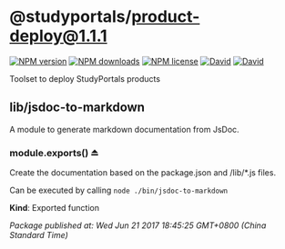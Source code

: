 # @studyportals/product-deploy@1.1.1

[![NPM version](https://img.shields.io/npm/v/@studyportals/product-deploy.svg?style=flat)](https://www.npmjs.com/package/@studyportals/product-deploy "View this project on NPM")
[![NPM downloads](https://img.shields.io/npm/dm/@studyportals/product-deploy.svg?style=flat)](https://www.npmjs.com/package/@studyportals/product-deploy "View this project on NPM")
[![NPM license](https://img.shields.io/npm/l/@studyportals/product-deploy.svg?style=flat)](https://www.npmjs.com/package/@studyportals/product-deploy "View this project on NPM")
[![David](https://img.shields.io/david/studyportals/product-deploy.svg?style=flat)](https://david-dm.org/studyportals/product-deploy)
[![David](https://img.shields.io/david/dev/studyportals/product-deploy.svg?style=flat)](https://david-dm.org/studyportals/product-deploy#info=devDependencies)

Toolset to deploy StudyPortals products

<a name="module_lib/jsdoc-to-markdown"></a>

## lib/jsdoc-to-markdown
A module to generate markdown documentation from JsDoc.

<a name="exp_module_lib/jsdoc-to-markdown--module.exports"></a>

### module.exports() ⏏
Create the documentation based on the package.json and /lib/*.js files.

Can be executed by calling `node ./bin/jsdoc-to-markdown`

**Kind**: Exported function  

_Package published at: Wed Jun 21 2017 18:45:25 GMT+0800 (China Standard Time)_